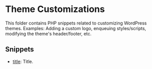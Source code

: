 # Theme Customizations

This folder contains PHP snippets related to customizing WordPress themes.
Examples: Adding a custom logo, enqueuing styles/scripts, modifying the theme's header/footer, etc.

## Snippets

- [title](#): Title.
